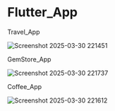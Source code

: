 # **Flutter_App**  
 Travel_App

![Screenshot 2025-03-30 221451](https://github.com/user-attachments/assets/5c832812-0994-4ed0-b8e8-6926ff4e0305)

GemStore_App

![Screenshot 2025-03-30 221737](https://github.com/user-attachments/assets/057ff038-c6ca-4a5f-ad91-553cd1499b52)

Coffee_App

![Screenshot 2025-03-30 221612](https://github.com/user-attachments/assets/78ac371e-a139-43fc-abec-74fb6221cb80)
